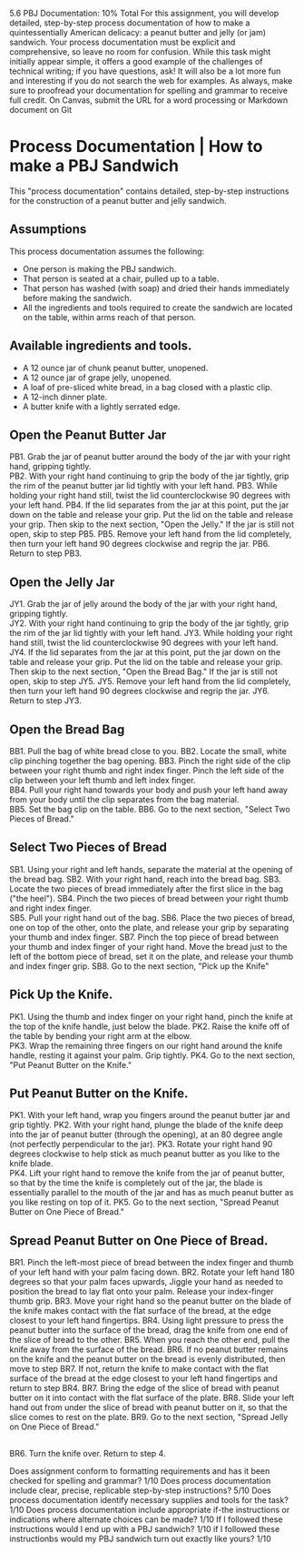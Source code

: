 5.6 PBJ	Documentation:	10%	Total
For	this	assignment,	you	will	develop	detailed,	step-by-step	process	documentation	of	how
to	make	a	quintessentially	American	delicacy:	a	peanut butter	and	jelly	(or	jam)	sandwich.
Your	process	documentation	must	be	explicit	and	comprehensive,	so	leave	no	room	for
confusion.	While	this	task	might	initially	appear	simple,	it	offers	a	good	example	of	the
challenges	of	technical	writing;	if	you	have	questions,	ask!	It	will	also	be	a	lot	more	fun	and
interesting	if	you	do	not	search	the	web	for	examples.	As	always,	make	sure	to	proofread
your	documentation	for	spelling	and	grammar	to	receive	full	credit.
On	Canvas,	submit	the	URL	for	a	word	processing	or	Markdown	document	on	Git

# Process Documentation | How to make a PBJ Sandwich

This "process documentation" contains detailed, step-by-step instructions for the construction of a peanut butter and jelly sandwich.  

## Assumptions

This process documentation assumes the following:

* One person is making the PBJ sandwich.
* That person is seated at a chair, pulled up to a table.
* That person has washed (with soap) and dried their hands immediately before making the sandwich.
* All the ingredients and tools required to create the sandwich are located on the table, within arms reach of that person.

## Available ingredients and tools.

* A 12 ounce jar of chunk peanut butter, unopened.
* A 12 ounce jar of grape jelly, unopened.
* A loaf of pre-sliced white bread, in a bag closed with a plastic clip.
* A 12-inch dinner plate.
* A butter knife with a lightly serrated edge.


## Open the Peanut Butter Jar

PB1. Grab the jar of peanut butter around the body of the jar with your right hand, gripping tightly.  
PB2. With your right hand continuing to grip the body of the jar tightly, grip the rim of the peanut butter jar lid tightly with your left hand.
PB3. While holding your right hand still, twist the lid counterclockwise 90 degrees with your left hand.
PB4. If the lid separates from the jar at this point, put the jar down on the table and release your grip.  Put the lid on the table and release your grip. Then skip to the next section, "Open the Jelly." If the jar is still not open, skip to step PB5.
PB5. Remove your left hand from the lid completely, then turn your left hand 90 degrees clockwise and regrip the jar.
PB6. Return to step PB3.

## Open the Jelly Jar   

JY1. Grab the jar of jelly around the body of the jar with your right hand, gripping tightly.  
JY2. With your right hand continuing to grip the body of the jar tightly, grip the rim of the jar lid tightly with your left hand.
JY3. While holding your right hand still, twist the lid counterclockwise 90 degrees with your left hand.
JY4. If the lid separates from the jar at this point, put the jar down on the table and release your grip.  Put the lid on the table and release your grip. Then skip to the next section, "Open the Bread Bag." If the jar is still not open, skip to step JY5.
JY5. Remove your left hand from the lid completely, then turn your left hand 90 degrees clockwise and regrip the jar.
JY6. Return to step JY3.

## Open the Bread Bag    

BB1. Pull the bag of white bread close to you.
BB2. Locate the small, white clip pinching together the bag opening.
BB3. Pinch the right side of the clip between your right thumb and right index finger.  Pinch the left side of the clip between your left thumb and left index finger.  
BB4. Pull your right hand towards your body and push your left hand away from your body until the clip separates from the bag material.  
BB5. Set the bag clip on the table.
BB6. Go to the next section, "Select Two Pieces of Bread."

## Select Two Pieces of Bread

SB1. Using your right and left hands, separate the material at the opening of the bread bag.
SB2. With your right hand, reach into the bread bag.
SB3. Locate the two pieces of bread immediately after the first slice in the bag ("the heel").
SB4. Pinch the two pieces of bread between your right thumb and right index finger.  
SB5. Pull your right hand out of the bag.
SB6. Place the two pieces of bread, one on top of the other, onto the plate, and release your grip by separating your thumb and index finger.
SB7. Pinch the top piece of bread between your thumb and index finger of your right hand.  Move the bread just to the left of the bottom piece of bread, set it on the plate, and release your thumb and index finger grip.
SB8. Go to the next section, "Pick up the Knife"

## Pick Up the Knife.
PK1. Using the thumb and index finger on your right hand, pinch the knife at the top of the knife handle, just below the blade.
PK2. Raise the knife off of the table by bending your right arm at the elbow.  
PK3. Wrap the remaining three fingers on our right hand around the knife handle, resting it against your palm. Grip tightly.
PK4. Go to the next section, "Put Peanut Butter on the Knife."

## Put Peanut Butter on the Knife.
PK1. With your left hand, wrap you fingers around the peanut butter jar and grip tightly.
PK2. With your right hand, plunge the blade of the knife deep into the jar of peanut butter (through the opening), at an 80 degree angle (not perfectly perpendicular to the jar).
PK3. Rotate your right hand 90 degrees clockwise to help stick as much peanut butter as you like to the knife blade.  
PK4. Lift your right hand to remove the knife from the jar of peanut butter, so that by the time the knife is completely out of the jar, the blade is essentially parallel to the mouth of the jar and has as much peanut butter as you like resting on top of it.
PK5. Go to the next section, "Spread Peanut Butter on One Piece of Bread."  

## Spread Peanut Butter on One Piece of Bread.
BR1. Pinch the left-most piece of bread between the index finger and thumb of your left hand with your palm facing down.
BR2. Rotate your left hand 180 degrees so that your palm faces upwards, Jiggle your hand as needed to position the bread to lay flat onto your palm.  Release your index-finger thumb grip.
BR3. Move your right hand so the peanut butter on the blade of the knife makes contact with the flat surface of the bread, at the edge closest to your left hand fingertips.
BR4. Using light pressure to press the peanut butter into the surface of the bread, drag the knife from one end of the slice of bread to the other.
BR5. When you reach the other end, pull the knife away from the surface of the bread.
BR6. If no peanut butter remains on the knife and the peanut butter on the bread is evenly distributed, then move to step BR7. If not, return the knife to make contact with the flat surface of the bread at the edge closest to your left hand fingertips and return to step BR4.
BR7. Bring the edge of the slice of bread with peanut butter on it into contact with the flat surface of the plate.
BR8. Slide your left hand out from under the slice of bread with peanut butter on it, so that the slice comes to rest on the plate.
BR9. Go to the next section, "Spread Jelly on One Piece of Bread."

## 

BR6. Turn the knife over. Return to step 4.   





Does assignment conform to formatting requirements and has it been checked for spelling and grammar?		1/10
Does process documentation include clear, precise, replicable step-by-step instructions?		5/10
Does process documentation identify necessary supplies and tools for the task?		1/10
Does process documentation include appropriate if-the instructions or indications where alternate choices can be made?		1/10
If I followed these instructions would I end up with a PBJ sandwich?		1/10
if I followed these instructionbs would my PBJ sandwich turn out exactly like yours?		1/10
